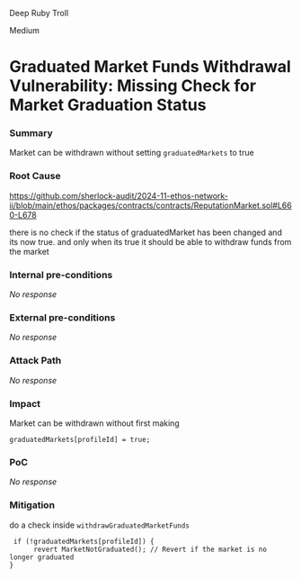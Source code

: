 Deep Ruby Troll

Medium

# Graduated Market Funds Withdrawal Vulnerability: Missing Check for Market Graduation Status

### Summary

Market can be withdrawn without setting ```graduatedMarkets``` to true

### Root Cause

https://github.com/sherlock-audit/2024-11-ethos-network-ii/blob/main/ethos/packages/contracts/contracts/ReputationMarket.sol#L660-L678

there is no check if the status of graduatedMarket has been changed and its now true.
and only when its true it should be able to withdraw funds from the market 

### Internal pre-conditions

_No response_

### External pre-conditions

_No response_

### Attack Path

_No response_

### Impact

Market can be withdrawn without first making 

```solidity
graduatedMarkets[profileId] = true;
```

### PoC

_No response_

### Mitigation

do a check inside ```withdrawGraduatedMarketFunds``` 

```solidity
 if (!graduatedMarkets[profileId]) {
      revert MarketNotGraduated(); // Revert if the market is no longer graduated
}
```